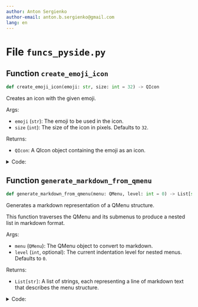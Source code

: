 ```yaml
---
author: Anton Sergienko
author-email: anton.b.sergienko@gmail.com
lang: en
---
```


# File `funcs_pyside.py`

## Function `create_emoji_icon`

```python
def create_emoji_icon(emoji: str, size: int = 32) -> QIcon
```

Creates an icon with the given emoji.

Args:

- `emoji` (`str`): The emoji to be used in the icon.
- `size` (`int`): The size of the icon in pixels. Defaults to `32`.

Returns:

- `QIcon`: A QIcon object containing the emoji as an icon.

<details>
<summary>Code:</summary>

```python
def create_emoji_icon(emoji: str, size: int = 32) -> QIcon:
    pixmap = QPixmap(size, size)
    pixmap.fill(Qt.transparent)

    painter = QPainter(pixmap)
    font = QFont()
    font.setPointSize(int(size * 0.8))
    painter.setFont(font)
    painter.drawText(pixmap.rect(), Qt.AlignCenter, emoji)
    painter.end()

    return QIcon(pixmap)
```

</details>

## Function `generate_markdown_from_qmenu`

```python
def generate_markdown_from_qmenu(menu: QMenu, level: int = 0) -> List[str]
```

Generates a markdown representation of a QMenu structure.

This function traverses the QMenu and its submenus to produce a nested list in markdown format.

Args:

- `menu` (`QMenu`): The QMenu object to convert to markdown.
- `level` (`int`, optional): The current indentation level for nested menus. Defaults to `0`.

Returns:

- `List[str]`: A list of strings, each representing a line of markdown text that describes the menu structure.

<details>
<summary>Code:</summary>

```python
def generate_markdown_from_qmenu(menu: QMenu, level: int = 0) -> List[str]:
    markdown_lines: List[str] = []
    for action in menu.actions():
        if action.menu():  # If the action has a submenu
            # Add a header for the submenu
            markdown_lines.append(f"{'  ' * level}- **{action.text()}**")
            # Recursively traverse the submenu
            markdown_lines.extend(generate_markdown_from_qmenu(action.menu(), level + 1))
        else:
            # Add a regular menu item
            if action.text():
                markdown_lines.append(f"{'  ' * level}- {action.text()}")
    return markdown_lines
```

</details>
